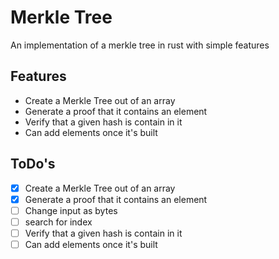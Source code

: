 # Merkle Tree 
An implementation of a merkle tree in rust with simple features

## Features
* Create a Merkle Tree out of an array
* Generate a proof that it contains an element
* Verify that a given hash is contain in it
* Can add elements once it's built

## ToDo's
- [x] Create a Merkle Tree out of an array
- [x] Generate a proof that it contains an element
- [ ] Change input as bytes
- [ ] search for index
- [ ] Verify that a given hash is contain in it
- [ ] Can add elements once it's built
